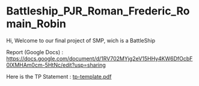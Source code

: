 # Battleship_PJR_Roman_Frederic_Romain_Robin

Hi, Welcome to our final project of SMP, wich is a BattleShip

Report (Google Docs) : https://docs.google.com/document/d/1RV702MYjg2eV15HHy4KW6DfOcbF0IXMHAm0cm-5HtNc/edit?usp=sharing

Here is the TP Statement :
[tp-template.pdf](https://github.com/ECN-SEC-SMP/Battleship_PJR_Roman_Frederic_Romain_Robin/files/8803107/tp-template.pdf)
